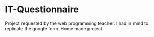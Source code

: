 # IT-Questionnaire
Project requested by the web programming teacher. I had in mind to replicate the google form. Home made project
